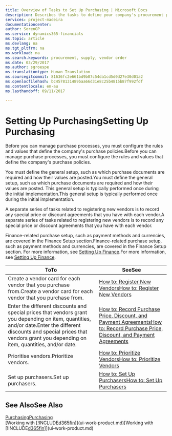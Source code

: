 ```yaml
---
title: Overview of Tasks to Set Up Purchasing | Microsoft Docs
description: Describes the tasks to define your company's procurement policies and set up your purchasing processes.
services: project-madeira
documentationcenter: 
author: SorenGP
ms.service: dynamics365-financials
ms.topic: article
ms.devlang: na
ms.tgt_pltfrm: na
ms.workload: na
ms.search.keywords: procurement, supply, vendor order
ms.date: 03/29/2017
ms.author: sgroespe
ms.translationtype: Human Translation
ms.sourcegitcommit: 81636fc2e661bd9b07c54da1cd5d0d27e30d01a2
ms.openlocfilehash: bc4578131489baa66d31e8c25b4815b87f992fdf
ms.contentlocale: en-au
ms.lasthandoff: 09/11/2017

---
```

# <a name="setting-up-purchasing"></a><span data-ttu-id="22ee9-103">Setting Up Purchasing</span><span class="sxs-lookup"><span data-stu-id="22ee9-103">Setting Up Purchasing</span></span>
<span data-ttu-id="22ee9-104">Before you can manage purchase processes, you must configure the rules and values that define the company's purchase policies.</span><span class="sxs-lookup"><span data-stu-id="22ee9-104">Before you can manage purchase processes, you must configure the rules and values that define the company's purchase policies.</span></span>

<span data-ttu-id="22ee9-105">You must define the general setup, such as which purchase documents are required and how their values are posted.</span><span class="sxs-lookup"><span data-stu-id="22ee9-105">You must define the general setup, such as which purchase documents are required and how their values are posted.</span></span> <span data-ttu-id="22ee9-106">This general setup is typically performed once during the initial implementation.</span><span class="sxs-lookup"><span data-stu-id="22ee9-106">This general setup is typically performed once during the initial implementation.</span></span>

<span data-ttu-id="22ee9-107">A separate series of tasks related to registering new vendors is to record any special price or discount agreements that you have with each vendor.</span><span class="sxs-lookup"><span data-stu-id="22ee9-107">A separate series of tasks related to registering new vendors is to record any special price or discount agreements that you have with each vendor.</span></span>

<span data-ttu-id="22ee9-108">Finance-related purchase setup, such as payment methods and currencies, are covered in the Finance Setup section.</span><span class="sxs-lookup"><span data-stu-id="22ee9-108">Finance-related purchase setup, such as payment methods and currencies, are covered in the Finance Setup section.</span></span> <span data-ttu-id="22ee9-109">For more information, see [Setting Up Finance](finance-setup-finance.md).</span><span class="sxs-lookup"><span data-stu-id="22ee9-109">For more information, see [Setting Up Finance](finance-setup-finance.md).</span></span>

| <span data-ttu-id="22ee9-110">To</span><span class="sxs-lookup"><span data-stu-id="22ee9-110">To</span></span> | <span data-ttu-id="22ee9-111">See</span><span class="sxs-lookup"><span data-stu-id="22ee9-111">See</span></span> |
| --- | --- |
| <span data-ttu-id="22ee9-112">Create a vendor card for each vendor that you purchase from.</span><span class="sxs-lookup"><span data-stu-id="22ee9-112">Create a vendor card for each vendor that you purchase from.</span></span> |[<span data-ttu-id="22ee9-113">How to: Register New Vendors</span><span class="sxs-lookup"><span data-stu-id="22ee9-113">How to: Register New Vendors</span></span>](purchasing-how-register-new-vendors.md) |
| <span data-ttu-id="22ee9-114">Enter the different discounts and special prices that vendors grant you depending on item, quantities, and/or date.</span><span class="sxs-lookup"><span data-stu-id="22ee9-114">Enter the different discounts and special prices that vendors grant you depending on item, quantities, and/or date.</span></span> |[<span data-ttu-id="22ee9-115">How to: Record Purchase Price, Discount, and Payment Agreements</span><span class="sxs-lookup"><span data-stu-id="22ee9-115">How to: Record Purchase Price, Discount, and Payment Agreements</span></span>](purchasing-how-record-purchase-price-discount-payment-agreements.md) |
| <span data-ttu-id="22ee9-116">Prioritise vendors.</span><span class="sxs-lookup"><span data-stu-id="22ee9-116">Prioritize vendors.</span></span> |[<span data-ttu-id="22ee9-117">How to: Prioritize Vendors</span><span class="sxs-lookup"><span data-stu-id="22ee9-117">How to: Prioritize Vendors</span></span>](purchasing-how-prioritize-vendors.md) |
| <span data-ttu-id="22ee9-118">Set up purchasers.</span><span class="sxs-lookup"><span data-stu-id="22ee9-118">Set up purchasers.</span></span> |[<span data-ttu-id="22ee9-119">How to: Set Up Purchasers</span><span class="sxs-lookup"><span data-stu-id="22ee9-119">How to: Set Up Purchasers</span></span>](purchasing-how-setup-purchasers.md) |

## <a name="see-also"></a><span data-ttu-id="22ee9-120">See Also</span><span class="sxs-lookup"><span data-stu-id="22ee9-120">See Also</span></span>
[<span data-ttu-id="22ee9-121">Purchasing</span><span class="sxs-lookup"><span data-stu-id="22ee9-121">Purchasing</span></span>](purchasing-manage-purchasing.md)  
<span data-ttu-id="22ee9-122">[Working with [!INCLUDE[d365fin](includes/d365fin_md.md)]](ui-work-product.md)</span><span class="sxs-lookup"><span data-stu-id="22ee9-122">[Working with [!INCLUDE[d365fin](includes/d365fin_md.md)]](ui-work-product.md)</span></span>

